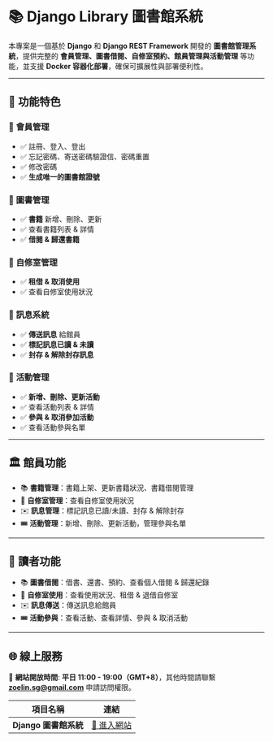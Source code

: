 # 📚 Django Library 圖書館系統

本專案是一個基於 **Django** 和 **Django REST Framework** 開發的 **圖書館管理系統**，提供完整的 **會員管理、圖書借閱、自修室預約、館員管理與活動管理** 等功能，並支援 **Docker 容器化部署**，確保可擴展性與部署便利性。

---

## 🎯 功能特色

### 🔹 **會員管理**
- ✅ 註冊、登入、登出  
- ✅ 忘記密碼、寄送密碼驗證信、密碼重置  
- ✅ 修改密碼  
- ✅ **生成唯一的圖書館證號**  

### 🔹 **圖書管理**
- ✅ **書籍** 新增、刪除、更新  
- ✅ 查看書籍列表 & 詳情  
- ✅ **借閱 & 歸還書籍**  

### 🔹 **自修室管理**
- ✅ **租借 & 取消使用**  
- ✅ 查看自修室使用狀況  

### 🔹 **訊息系統**
- ✅ **傳送訊息** 給館員  
- ✅ **標記訊息已讀 & 未讀**  
- ✅ **封存 & 解除封存訊息**  

### 🔹 **活動管理**
- ✅ **新增、刪除、更新活動**  
- ✅ 查看活動列表 & 詳情  
- ✅ **參與 & 取消參加活動**  
- ✅ 查看活動參與名單  

---

## 🏛️ 館員功能
- 📚 **書籍管理**：書籍上架、更新書籍狀況、書籍借閱管理  
- 📖 **自修室管理**：查看自修室使用狀況  
- ✉️ **訊息管理**：標記訊息已讀/未讀、封存 & 解除封存  
- 🎟️ **活動管理**：新增、刪除、更新活動，管理參與名單  

---

## 📖 讀者功能
- 📚 **圖書借閱**：借書、還書、預約、查看個人借閱 & 歸還紀錄  
- 📖 **自修室使用**：查看使用狀況、租借 & 退借自修室  
- ✉️ **訊息傳送**：傳送訊息給館員  
- 🎟️ **活動參與**：查看活動、查看詳情、參與 & 取消活動  

---

## 🌐 線上服務

🔹 **網站開放時間**: **平日 11:00 - 19:00（GMT+8）**，其他時間請聯繫 **zoelin.sg@gmail.com** 申請訪問權限。

| 項目名稱 | 連結 |
|----------|--------------------------------|
| **Django 圖書館系統** | [🔗 進入網站](https://zoe-library.sunflowx.com/) |

